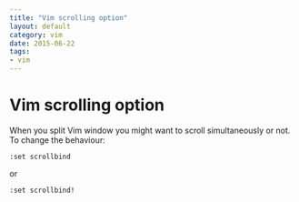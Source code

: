 ```yaml
---
title: "Vim scrolling option"
layout: default
category: vim
date: 2015-06-22
tags:
- vim
---
```


# Vim scrolling option

When you split Vim window you might want to scroll simultaneously or not.
To change the behaviour:

    :set scrollbind

or

    :set scrollbind!

